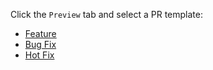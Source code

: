 Click the `Preview` tab and select a PR template:

- [Feature](?expand=1&template=feature_request.md)
- [Bug Fix](?expand=1&template=bug_fix.md)
- [Hot Fix](?expand=1&template=hotfix.me)
